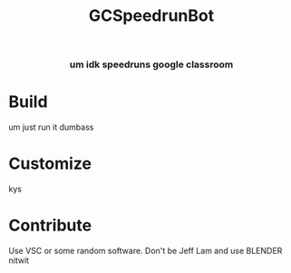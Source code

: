 <h1 align="center">GCSpeedrunBot</h1><br>
<h3 align="center"> um idk speedruns google classroom </h3>


# Build

um just run it dumbass

# Customize
kys 

# Contribute
Use VSC or some random software. Don't be Jeff Lam and use BLENDER nitwit

